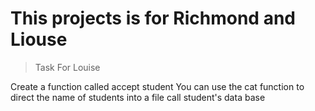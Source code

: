 # This projects is for Richmond and Liouse
 > Task For Louise

Create a function called accept student
You can use the cat function to direct the name of students into a file call student's data base
